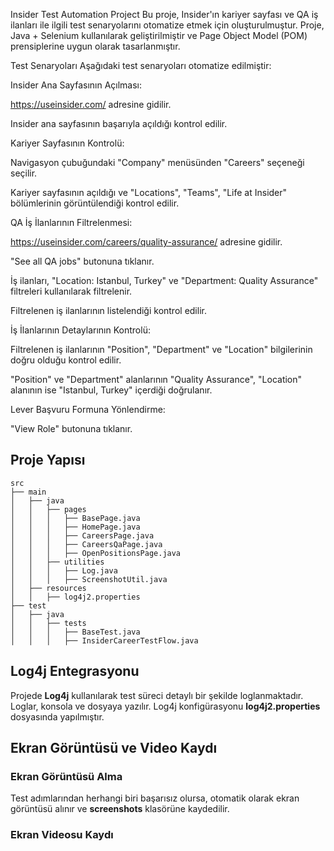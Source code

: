 Insider Test Automation Project
Bu proje, Insider'ın kariyer sayfası ve QA iş ilanları ile ilgili test senaryolarını otomatize etmek için oluşturulmuştur. Proje, Java + Selenium kullanılarak geliştirilmiştir ve Page Object Model (POM) prensiplerine uygun olarak tasarlanmıştır.

Test Senaryoları
Aşağıdaki test senaryoları otomatize edilmiştir:

Insider Ana Sayfasının Açılması:

https://useinsider.com/ adresine gidilir.

Insider ana sayfasının başarıyla açıldığı kontrol edilir.

Kariyer Sayfasının Kontrolü:

Navigasyon çubuğundaki "Company" menüsünden "Careers" seçeneği seçilir.

Kariyer sayfasının açıldığı ve "Locations", "Teams", "Life at Insider" bölümlerinin görüntülendiği kontrol edilir.

QA İş İlanlarının Filtrelenmesi:

https://useinsider.com/careers/quality-assurance/ adresine gidilir.

"See all QA jobs" butonuna tıklanır.

İş ilanları, "Location: Istanbul, Turkey" ve "Department: Quality Assurance" filtreleri kullanılarak filtrelenir.

Filtrelenen iş ilanlarının listelendiği kontrol edilir.

İş İlanlarının Detaylarının Kontrolü:

Filtrelenen iş ilanlarının "Position", "Department" ve "Location" bilgilerinin doğru olduğu kontrol edilir.

"Position" ve "Department" alanlarının "Quality Assurance", "Location" alanının ise "Istanbul, Turkey" içerdiği doğrulanır.

Lever Başvuru Formuna Yönlendirme:

"View Role" butonuna tıklanır.


## Proje Yapısı
```
src
├── main
│   ├── java
│   │   ├── pages
│   │   │   ├── BasePage.java
│   │   │   ├── HomePage.java
│   │   │   ├── CareersPage.java
│   │   │   ├── CareersQaPage.java
│   │   │   ├── OpenPositionsPage.java
│   │   ├── utilities
│   │   │   ├── Log.java
│   │   │   ├── ScreenshotUtil.java
│   ├── resources
│   │   ├── log4j2.properties
├── test
│   ├── java
│   │   ├── tests
│   │   │   ├── BaseTest.java 
│   │   │   ├── InsiderCareerTestFlow.java
```

## Log4j Entegrasyonu
Projede **Log4j** kullanılarak test süreci detaylı bir şekilde loglanmaktadır. Loglar, konsola ve dosyaya yazılır. Log4j konfigürasyonu **log4j2.properties** dosyasında yapılmıştır.

## Ekran Görüntüsü ve Video Kaydı

### Ekran Görüntüsü Alma
Test adımlarından herhangi biri başarısız olursa, otomatik olarak ekran görüntüsü alınır ve **screenshots** klasörüne kaydedilir.

### Ekran Videosu Kaydı
